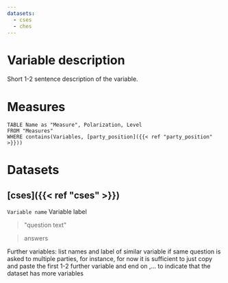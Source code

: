 ```yaml
---
datasets:
  - cses
  - ches
---
```

# Variable description

Short 1-2 sentence description of the variable.
# Measures
```dataview
TABLE Name as "Measure", Polarization, Level
FROM "Measures"
WHERE contains(Variables, [party_position]({{< ref "party_position" >}}))
```
# Datasets
## [cses]({{< ref "cses" >}})
`Variable name` Variable label
> "question text"

> answers

Further variables:  list names and label of similar variable if same question is asked to multiple parties, for instance, for now it is sufficient to just copy and paste the first 1-2 further variable and end on ,... to indicate that the dataset has more variables